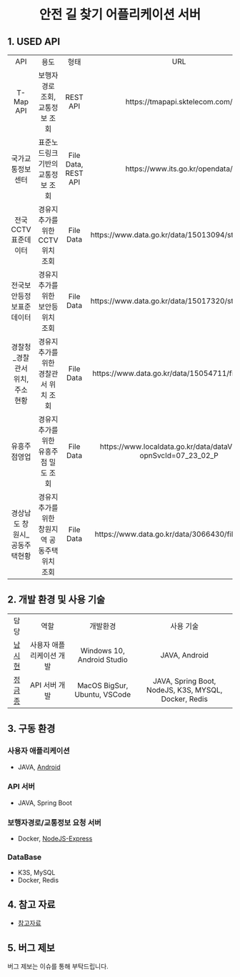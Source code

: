 <div align="center">    
 
# 안전 길 찾기 어플리케이션 서버  
         
</div>
       
## 1. USED API
<table>
  <tr>
   <td align="center">API</a></td>
   <td align="center">용도</td>
   <td align="center">형태</td>
   <td align="center">URL</td>
  </tr>
  <tr>
   <td align="center">T-Map API</a></td>
   <td align="center"><a>보행자 경로 조회, 교통정보 조회 </a></td>
   <td align="center"><a>REST API</a></td>
   <td align="center"><a>https://tmapapi.sktelecom.com/</a></td>
  </tr>
  <tr>
   <td align="center">국가교통정보센터</a></td>
   <td align="center"><a>표준노드링크 기반의 교통정보 조회</a></td>
   <td align="center"><a>File Data, REST API</a></td>
   <td align="center"><a>https://www.its.go.kr/opendata/</a></td>
  </tr>
  <tr>
   <td align="center">전국CCTV표준데이터</a></td>
   <td align="center"><a>경유지 추가를 위한 CCTV 위치 조회</a></td>
   <td align="center"><a>File Data</a></td>
   <td align="center"><a>https://www.data.go.kr/data/15013094/standard.do</a></td>
  </tr>
  <tr>
   <td align="center">전국보안등정보표준데이터</a></td>
   <td align="center"><a>경유지 추가를 위한 보안등 위치 조회</a></td>
   <td align="center"><a>File Data</a></td>
   <td align="center"><a>https://www.data.go.kr/data/15017320/standard.do</a></td>
  </tr>
   <tr>
   <td align="center">경찰청_경찰관서 위치, 주소 현황</a></td>
   <td align="center"><a>경유지 추가를 위한 경찰관서 위치 조회 </a></td>
   <td align="center"><a>File Data</a></td>
   <td align="center"><a>https://www.data.go.kr/data/15054711/fileData.do</a></td>
      <tr>
   <td align="center">유흥주점영업</a></td>
   <td align="center"><a>경유지 추가를 위한 유흥주점 밀도 조회</a></td>
   <td align="center"><a>File Data</a></td>
   <td align="center"><a>https://www.localdata.go.kr/data/dataView.do?opnSvcId=07_23_02_P</a></td>
      <tr>
   <td align="center">경상남도 창원시_공동주택현황</a></td>
   <td align="center"><a>경유지 추가를 위한 창원지역 공동주택 위치 조회</a></td>
   <td align="center"><a>File Data</a></td>
   <td align="center"><a>https://www.data.go.kr/data/3066430/fileData.do</a></td>
  </tr>
 </table>

## 2. 개발 환경 및 사용 기술
<table>
  <tr>
   <td align="center">담당</a></td>
   <td align="center">역할</td>
   <td align="center">개발환경</td>
   <td align="center">사용 기술</td>
  </tr>
  <tr>
   <td align="center"> <a href="https://github.com/nsih"> 남시현 </a></td>
   <td align="center"><a> 사용자 애플리케이션 개발 </a></td>
   <td align="center"><a>Windows 10, Android Studio</a></td>
   <td align="center"><a>JAVA, Android</a></td>
  </tr>
    <tr>
   <td align="center"> <a href="https://github.com/Floodnut">정금종 </a></td>
   <td align="center"><a> API 서버 개발 </a></td>
   <td align="center"><a>MacOS BigSur, Ubuntu, VSCode</a></td>
   <td align="center"><a>JAVA, Spring Boot, NodeJS, K3S, MYSQL, Docker, Redis</a></td>
  </tr>
 </table>

## 3. 구동 환경
### 사용자 애플리케이션
- JAVA, [Android](https://github.com/nsih/Find_Path_Application)
### API 서버
- JAVA, Spring Boot
### 보행자경로/교통정보 요청 서버
- Docker, [NodeJS-Express](https://github.com/Floodnut/nodejs-server-1)
### DataBase
- K3S, MySQL
- Docker, Redis

## 4. 참고 자료
- [참고자료]()

## 5. 버그 제보
버그 제보는 이슈를 통해 부탁드립니다.
